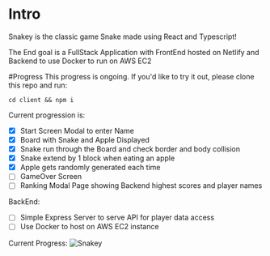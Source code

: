 # Intro
Snakey is the classic game Snake made using React and Typescript!

The End goal is a FullStack Application with FrontEnd hosted on Netlify and Backend to use Docker to run on AWS EC2

#Progress
This progress is ongoing.
If you'd like to try it out, please clone this repo and run:
```
cd client && npm i
```
Current progression is:
 - [x] Start Screen Modal to enter Name
 - [x] Board with Snake and Apple Displayed
 - [x] Snake run through the Board and check border and body collision
 - [x] Snake extend by 1 block when eating an apple
 - [x] Apple gets randomly generated each time
 - [ ] GameOver Screen
 - [ ] Ranking Modal Page showing Backend highest scores and player names
 
 BackEnd:
 - [ ] Simple Express Server to serve API for player data access
 - [ ] Use Docker to host on AWS EC2 instance

Current Progress:
![Snakey](https://user-images.githubusercontent.com/71372051/129138174-3cb1f75d-aca4-41b3-85b4-3e7225f24ee0.gif)

